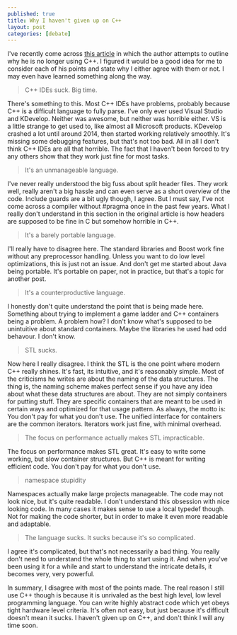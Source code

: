 ```yaml
---
published: true
title: Why I haven't given up on C++
layout: post
categories: [debate]
---
```

I've recently come across [this article](http://dorinlazar.ro/the-day-i-gave-up-on-cpp/) in which the author attempts to outline why he is no longer using C++. I figured it would be a good idea for me to consider each of his points and state why I either agree with them or not. I may even have learned something along the way.

> C++ IDEs suck. Big time.

There's something to this. Most C++ IDEs have problems, probably because C++ is a difficult language to fully parse. I've only ever used Visual Studio and KDevelop. Neither was awesome, but neither was horrible either. VS is a little strange to get used to, like almost all Microsoft products. KDevelop crashed a lot until around 2014, then started working relatively smoothly. It's missing some debugging features, but that's not too bad. All in all I don't think C++ IDEs are all that horrible. The fact that I haven't been forced to try any others show that they work just fine for most tasks.


> It's an unmanageable language.

I've never really understood the big fuss about split header files. They work well, really aren't a big hassle and can even serve as a short overview of the code. Include guards are a bit ugly though, I agree. But I must say, I've not come across a compiler without #pragma once in the past few years. What I really don't understand in this section in the original article is how headers are supposed to be fine in C but somehow horrible in C++.

> It's a barely portable language.

I'll really have to disagree here. The standard libraries and Boost work fine without any preprocessor handling. Unless you want to do low level optimizations, this is just not an issue. And don't get me started about Java being portable. It's portable on paper, not in practice, but that's a topic for another post.


> It's a counterproductive language.

I honestly don't quite understand the point that is being made here. Something about trying to implement a game ladder and C++ containers being a problem. A problem how? I don't know what's supposed to be unintuitive about standard containers. Maybe the libraries he used had odd behavour. I don't know.

> STL sucks.

Now here I really disagree. I think the STL is the one point where modern C++ really shines. It's fast, its intuitive, and it's reasonably simple. Most of the criticisms he writes are about the naming of the data structures. The thing is, the naming scheme makes perfect sense if you have any idea about what these data structures are about. They are not simply containers for putting stuff. They are specific containers that are meant to be used in certain ways and optimized for that usage pattern. As always, the motto is: You don't pay for what you don't use. The unified interface for containers are the common iterators. Iterators work just fine, with minimal overhead.


>The focus on performance actually makes STL impracticable.

The focus on performance makes STL great. It's easy to write some working, but slow container structures. But C++ is meant for writing efficient code. You don't pay for what you don't use.


> namespace stupidity

Namespaces actually make large projects manageable. The code may not look nice, but it's quite readable. I don't understand this obsession with nice looking code. In many cases it makes sense to use a local typedef though. Not for making the code shorter, but in order to make it even more readable and adaptable.


> The language sucks. It sucks because it's so complicated.

I agree it's complicated, but that's not necessarily a bad thing. You really don't need to understand the whole thing to start using it. And when you've been using it for a while and start to understand the intricate details, it becomes very, very powerful.


In summary, I disagree with most of the points made. The real reason I still use C++ though is because it is unrivaled as the best high level, low level programming language. You can write highly abstract code which yet obeys tight hardware level criteria. It's often not easy, but just because it's difficult doesn't mean it sucks. I haven't given up on C++, and don't think I will any time soon.